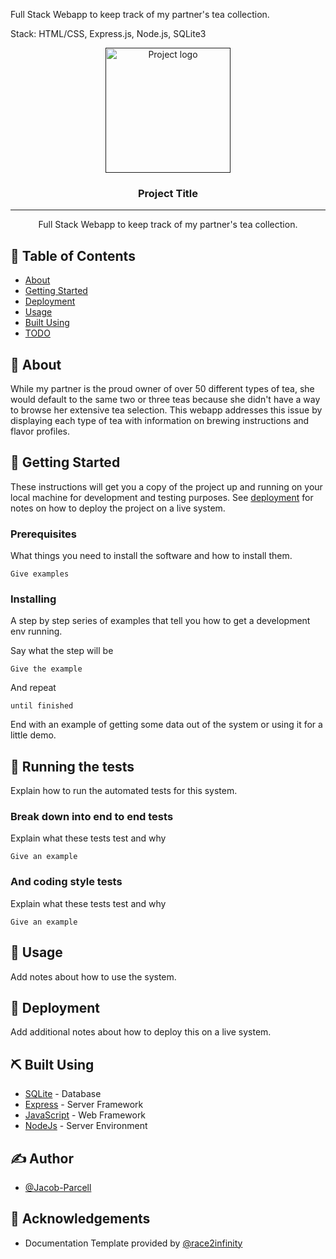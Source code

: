 Full Stack Webapp to keep track of my partner's tea collection. 

Stack: HTML/CSS, Express.js, Node.js, SQLite3

<p align="center">
  <a href="" rel="noopener">
 <img width=200px height=200px src="https://i.imgur.com/6wj0hh6.jpg" alt="Project logo"></a>
</p>

<h3 align="center">Project Title</h3>

---

<p align="center"> Full Stack Webapp to keep track of my partner's tea collection. 
    <br> 
</p>

## 📝 Table of Contents
- [About](#about)
- [Getting Started](#getting_started)
- [Deployment](#deployment)
- [Usage](#usage)
- [Built Using](#built_using)
- [TODO](./TODO.md)

## 🧐 About <a name = "about"></a>
While my partner is the proud owner of over 50 different types of tea, she would default to the same two or three teas because she didn't have a way to browse her extensive tea selection. This webapp addresses this issue by displaying each type of tea with information on brewing instructions and flavor profiles. 

## 🏁 Getting Started <a name = "getting_started"></a>
These instructions will get you a copy of the project up and running on your local machine for development and testing purposes. See [deployment](#deployment) for notes on how to deploy the project on a live system.

### Prerequisites
What things you need to install the software and how to install them.

```
Give examples
```

### Installing
A step by step series of examples that tell you how to get a development env running.

Say what the step will be

```
Give the example
```

And repeat

```
until finished
```

End with an example of getting some data out of the system or using it for a little demo.

## 🔧 Running the tests <a name = "tests"></a>
Explain how to run the automated tests for this system.

### Break down into end to end tests
Explain what these tests test and why

```
Give an example
```

### And coding style tests
Explain what these tests test and why

```
Give an example
```

## 🎈 Usage <a name="usage"></a>
Add notes about how to use the system.

## 🚀 Deployment <a name = "deployment"></a>
Add additional notes about how to deploy this on a live system.

## ⛏️ Built Using <a name = "built_using"></a>
- [SQLite](https://sqlite.org/) - Database
- [Express](https://expressjs.com/) - Server Framework
- [JavaScript](https://www.javascript.com/) - Web Framework
- [NodeJs](https://nodejs.org/en/) - Server Environment

## ✍️ Author <a name = "authors"></a>
- [@Jacob-Parcell](https://github.com/Jacob-Parcell)

## 🎉 Acknowledgements <a name = "acknowledgement"></a>
- Documentation Template provided by [@race2infinity](https://github.com/race2infinity)

